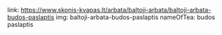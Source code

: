 link: https://www.skonis-kvapas.lt/arbata/baltoji-arbata/baltoji-arbata-budos-paslaptis
img: baltoji-arbata-budos-paslaptis
nameOfTea: budos paslaptis